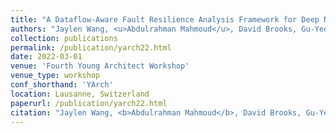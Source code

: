 ```yaml
---
title: "A Dataflow-Aware Fault Resilience Analysis Framework for Deep Neural Network Accelerators"
authors: "Jaylen Wang, <u>Abdulrahman Mahmoud</u>, David Brooks, Gu-Yeon Wei"
collection: publications
permalink: /publication/yarch22.html
date: 2022-03-01
venue: 'Fourth Young Architect Workshop' 
venue_type: workshop 
conf_shorthand: 'YArch'
location: Lausanne, Switzerland 
paperurl: /publication/yarch22.html
citation: "Jaylen Wang, <b>Abdulrahman Mahmoud</b>, David Brooks, Gu-Yeon Wei. 2022. &quot;A Dataflow-Aware Fault Resilience Analysis Framework for Deep Neural Network Accelerators,&quot; <i>The Fourth Young Architect Workshop (YArch)</i>, Lausanne, Switzerland, 2022."
---
```


